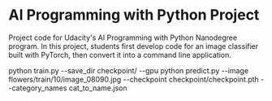 # AI Programming with Python Project

Project code for Udacity's AI Programming with Python Nanodegree program. In this project, students first develop code for an image classifier built with PyTorch, then convert it into a command line application.

python train.py --save_dir checkpoint/ --gpu
python predict.py --image flowers/train/10/image_08090.jpg --checkpoint checkpoint/checkpoint.pth --category_names cat_to_name.json
